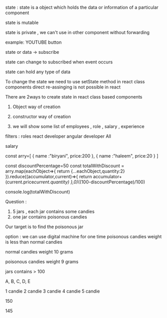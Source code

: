 state : state is a object which holds the data or information of a particular component

state is mutable

state is private , we can't use in other component without forwarding

example: YOUTUBE button

state or data -> subscribe

 <!-- 
 Wrong usage 
 let message="subscribe"
 message="subscribed" -->

state can change to subscribed when event occurs

state can hold any type of data

To change the state we need to use setState method in react class components
direct re-assinging is not possible in react

There are 2ways to create state in react class based components

1. Object way of creation
2. constructor way of creation

3. we will show some list of employees , role , salary , experience

filters : roles
react developer
angular developer
All

salary

const arry=[
{
name :"biryani",
price:200
},
{
name :"haleem",
price:20
}
]

const discountPercentage=50
const totalWithDiscount = arry.map(eachObject=>{
return {...eachObject,quantity:2}
}).reduce((accumulator,current)=>{
return accumulator+(current.price*current.quantity)
},0)*((100-discountPercentage)/100)

console.log(totalWithDiscount)

Question :

1. 5 jars , each jar contains some candies
2. one jar contains poisonous candies

Our target is to find the poisonous jar

option : we can use digital machine for one time
poisonous candies weight is less than normal candies

normal candies weight 10 grams

poisonous candies weight 9 grams

jars contains > 100

A, B, C, D, E

1 candie
2 candie
3 candie
4 candie
5 candie

150

145
